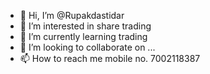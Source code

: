 - 👋 Hi, I’m @Rupakdastidar
- 👀 I’m interested in share trading
- 🌱 I’m currently learning trading
- 💞️ I’m looking to collaborate on ...
- 📫 How to reach me mobile no. 7002118387

<!---
Rupakdastidar/Rupakdastidar is a ✨ special ✨ repository because its `README.md` (this file) appears on your GitHub profile.
You can click the Preview link to take a look at your changes.
--->
